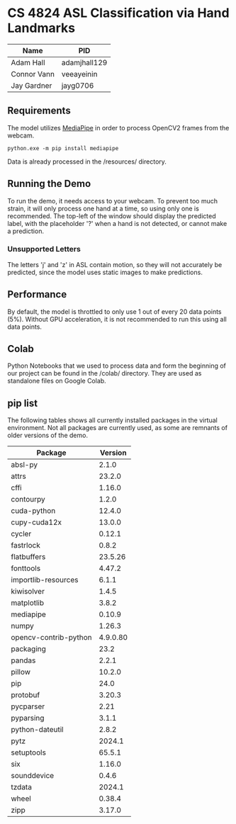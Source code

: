 # CS 4824 ASL Classification via Hand Landmarks

| Name        | PID          |
| ----------- |--------------|
| Adam Hall   | adamjhall129 |
| Connor Vann | veeayeinin   |
| Jay Gardner | jayg0706     |

## Requirements

The model utilizes [MediaPipe]([https://developers.google.com/mediapipe]) in order to process OpenCV2 frames from the
webcam.

`python.exe -m pip install mediapipe`

Data is already processed in the /resources/ directory.

## Running the Demo

To run the demo, it needs access to your webcam. To prevent too much strain, it will only process one hand at a time, so
using only one is recommended. The top-left of the window should display the predicted label, with the placeholder '?'
when a hand is not detected, or cannot make a prediction.

### Unsupported Letters

The letters 'j' and 'z' in ASL contain motion, so they will not accurately be predicted, since the model uses static
images to make predictions.

## Performance

By default, the model is throttled to only use 1 out of every 20 data points (5%). Without GPU acceleration, it is not
recommended to run this using all data points.

## Colab

Python Notebooks that we used to process data and form the beginning of our project can be found in the /colab/
directory. They are used as standalone files on Google Colab.

## pip list

The following tables shows all currently installed packages in the virtual environment. Not all packages are currently
used, as some are remnants of older versions of the demo.

| Package               | Version  |
|-----------------------|----------|
| absl-py               | 2.1.0    |
| attrs                 | 23.2.0   |
| cffi                  | 1.16.0   |
| contourpy             | 1.2.0    |
| cuda-python           | 12.4.0   |
| cupy-cuda12x          | 13.0.0   |
| cycler                | 0.12.1   |
| fastrlock             | 0.8.2    |
| flatbuffers           | 23.5.26  |
| fonttools             | 4.47.2   |
| importlib-resources   | 6.1.1    |
| kiwisolver            | 1.4.5    |
| matplotlib            | 3.8.2    |
| mediapipe             | 0.10.9   |
| numpy                 | 1.26.3   |
| opencv-contrib-python | 4.9.0.80 |
| packaging             | 23.2     |
| pandas                | 2.2.1    |
| pillow                | 10.2.0   |
| pip                   | 24.0     |
| protobuf              | 3.20.3   |
| pycparser             | 2.21     |
| pyparsing             | 3.1.1    |
| python-dateutil       | 2.8.2    |
| pytz                  | 2024.1   |
| setuptools            | 65.5.1   |
| six                   | 1.16.0   |
| sounddevice           | 0.4.6    |
| tzdata                | 2024.1   |
| wheel                 | 0.38.4   |
| zipp                  | 3.17.0   |
